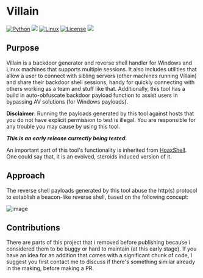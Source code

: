 # Villain
[![Python](https://img.shields.io/badge/python-%E2%89%A5%203.6-yellow.svg)](https://www.python.org/) 
<img src="https://img.shields.io/badge/powershell-%E2%89%A5%20v3.0-blue">
[![Linux](https://svgshare.com/i/Zhy.svg)](https://svgshare.com/i/Zhy.svg)
[![License](https://img.shields.io/badge/license-BSD-red.svg)](https://github.com/t3l3machus/hoaxshell/blob/main/LICENSE.md)
<img src="https://img.shields.io/badge/Maintained%3F-Yes-96c40f">

## Purpose
Villain is a backdoor generator and reverse shell handler for Windows and Linux machines that supports multiple sessions. It also includes utilities that allow a user to connect with sibling servers (other machines running Villain) and share their backdoor shell sessions, handy for quickly connecting  with others working as a team and stuff like that. Additionally, this tool has a build in auto-obfuscate backdoor payload function to assist users in bypassing AV solutions (for Windows payloads).

**Disclaimer**: Running the payloads generated by this tool against hosts that you do not have explicit permission to test is illegal. You are responsible for any trouble you may cause by using this tool.

***This is an early release currectly being tested.***

An important part of this tool's functionality is inherited from [HoaxShell](https://github.com/t3l3machus/hoaxshell). One could say that, it is an evolved, steroids induced version of it.


## Approach
The reverse shell payloads generated by this tool abuse the http(s) protocol to establish a beacon-like reverse shell, based on the following concept:  

![image](https://user-images.githubusercontent.com/75489922/198854691-e749d0f2-0309-452c-ad37-c167814fb9db.png)


## Contributions
There are parts of this project that i removed before publishing because i considered them to be buggy or hard to maintain (at this early stage).
If you have an idea for an addition that comes with a significant chunk of code, I suggest you first contact me to discuss if there's something similar already in the making, before making a PR. 


